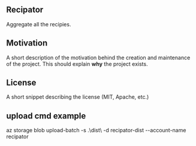 ## Recipator

Aggregate all the recipies.

## Motivation

A short description of the motivation behind the creation and maintenance of the project. This should explain **why** the project exists.


## License

A short snippet describing the license (MIT, Apache, etc.)

## upload cmd  example
az storage blob upload-batch -s .\dist\ -d recipator-dist  --account-name recipator